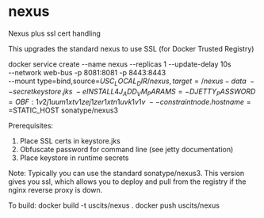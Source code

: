 # nexus
Nexus plus ssl cert handling

This upgrades the standard nexus to use SSL (for Docker Trusted Registry)

docker service create --name nexus --replicas 1 --update-delay 10s \
--network web-bus -p 8081:8081 -p 8443:8443 \
--mount type=bind,source=$USC_LOCAL_DIR/nexus,target=/nexus-data \
--secret keystore.jks \
-e INSTALL4J_ADD_VM_PARAMS=-DJETTY_PASSWORD=OBF:1v2j1uum1xtv1zej1zer1xtn1uvk1v1v \
--constraint node.hostname==$STATIC_HOST sonatype/nexus3

Prerequisites:
1. Place SSL certs in keystore.jks
2. Obfuscate password for command line (see jetty documentation)
3. Place keystore in runtime secrets

Note: Typically you can use the standard sonatype/nexus3. This version gives you ssl, which allows you to
deploy and pull from the registry if the nginx reverse proxy is down.

To build:
docker build -t uscits/nexus .
docker push uscits/nexus
